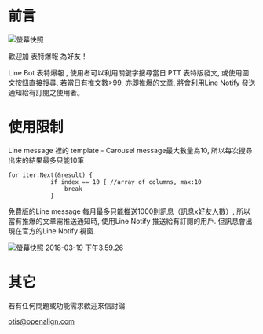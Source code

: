 # 前言

![螢幕快照](https://i.imgur.com/r4XiMa0.png)

歡迎加 表特爆報 為好友！

Line Bot 表特爆報 , 使用者可以利用關鍵字搜尋當日 PTT 表特版發文, 或使用圖文按鈕直接搜尋, 若當日有推文數>99, 亦即推爆的文章, 將會利用Line Notify 發送通知給有訂閱之使用者。



# 使用限制

Line message 裡的 template - Carousel message最大數量為10, 所以每次搜尋出來的結果最多只能10筆

```
for iter.Next(&result) {
			if index == 10 { //array of columns, max:10
				break
			}
```



免費版的Line message 每月最多只能推送1000則訊息（訊息x好友人數）, 所以當有推爆的文章需推送通知時, 使用Line Notify 推送給有訂閱的用戶. 但訊息會出現在官方的Line Notify 視窗.

![螢幕快照 2018-03-19 下午3.59.26](https://i.imgur.com/l3Cdj6B.png)



# 其它

若有任何問題或功能需求歡迎來信討論

otis@openalign.com